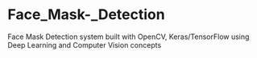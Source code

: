 # Face_Mask-_Detection
Face Mask Detection system built with OpenCV, Keras/TensorFlow using Deep Learning and Computer Vision concepts
